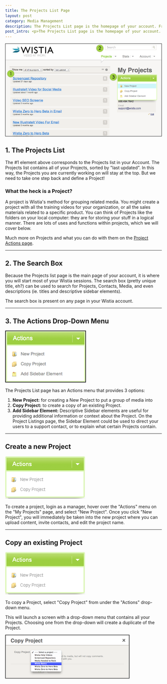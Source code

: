 ```yaml
---
title: The Projects List Page
layout: post
category: Media Management
description: The Projects List page is the homepage of your account. From here, you can navigate to your Projects and create new ones.
post_intro: <p>The Projects List page is the homepage of your account.  From here, you can navigate to your Projects and create new ones.</p>
---
```


<div class="post_image center"><img src="/images/projects_list.png" alt="projects_list" width="600px" /></div>


## 1. The Projects List

The #1 element above corresponds to the Projects list in your Account.  The Projects list contains all of your Projects, sorted by "last updated".  In this way, the Projects you are currently working on will stay at the top.  But we need to take one step back and define a Project!

### What the heck is a Project?

A project is Wistia's method for grouping related media. You might create a project with all the training videos for your organization, or all the sales materials related to a specific product. You can think of Projects like the folders on your local computer: they are for storing your stuff in a logical manner.  There are lots of uses and functions within projects, which we will cover below.

Much more on Projects and what you can do with them on the [Project Actions page](/projects.html).

---

## 2. The Search Box

Because the Projects list page is the main page of your account, it is where you will start most of your Wistia sessions.  The search box (pretty unique title, eh?) can be used to search for Projects, Contacts, Media, and even descriptions (ie. titles and descriptive sidebar elements).

The search box is present on any page in your Wistia account.

---

## 3. The Actions Drop-Down Menu

<div class="post_image float_right"><img src="/images/actions_drop_down.png" alt="actions_drop_down" /></div>

The Projects List page has an <span class="code">Actions</span> menu that provides 3 options:

 1.  **New Project:** for creating a New Project to put a group of media into
 2.  **Copy Project:** to create a copy of an existing Project.
 3.  **Add Sidebar Element:** Descriptive Sidebar elements are useful for providing additional information or context about the Project.  On the Project Listings page, the Sidebar Element could be used to direct your users to a support contact, or to explain what certain Projects contain.

---

## Create a new Project

<div class="post_image float_right"><img src="/images/new-project.png" alt="new-project" /></div>

To create a project, login as a manager, hover over the "Actions" menu on the "My Projects" page, and select "New Project".  Once you click "New Project", you will immediately be taken into the new project where you can upload content, invite contacts, and edit the project name.

---

## Copy an existing Project

<div class="post_image float_right"><img src="/images/new-project.png" alt="new-project" /></div>

To copy a Project, select "Copy Project" from under the "Actions" drop-down menu.

This will launch a screen with a drop-down menu that contains all your Projects.  Choosing one from the drop-down will create a duplicate of the Project.

<div class="post_image center"><img src="/images/copy2.png" alt="copy2" /></div>


